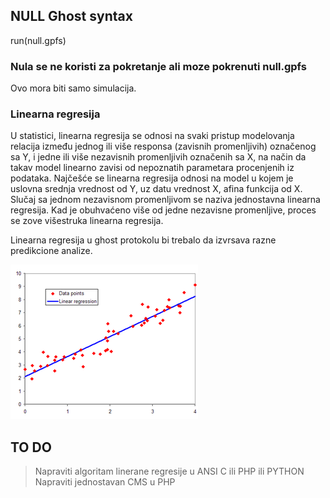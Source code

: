 ## NULL Ghost syntax
run(null.gpfs)

### Nula se ne koristi za pokretanje ali moze pokrenuti null.gpfs

Ovo mora biti samo simulacija.

### Linearna regresija
U statistici, linearna regresija se odnosi na svaki pristup modelovanja relacija između jednog ili više responsa (zavisnih promenljivih) označenog sa Y, i jedne ili više nezavisnih promenljivih označenih sa X, na način da takav model linearno zavisi od nepoznatih parametara  procenjenih iz podataka. Najčešće se linearna regresija odnosi na model u kojem je uslovna srednja vrednost od Y, uz datu vrednost X, afina funkcija od X. Slučaj sa jednom nezavisnom promenljivom se naziva jednostavna linearna regresija. Kad je obuhvaćeno više od jedne nezavisne promenljive, proces se zove višestruka linearna regresija.

Linearna regresija u ghost protokolu bi trebalo da izvrsava razne predikcione analize.

<img src="https://github.com/antistereotip/ghost/blob/main/0/300px-Normdist_regression.png" width="300" alt="regresija">

## TO DO
> Napraviti algoritam linerane regresije u ANSI C ili PHP ili PYTHON
> Napraviti jednostavan CMS u PHP 

